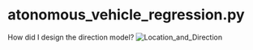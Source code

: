 # atonomous_vehicle_regression.py
How did I design the direction model?
![Location_and_Direction](https://user-images.githubusercontent.com/90746233/136648485-67f6f055-2777-49ca-9bb8-1eb072f6b056.JPG)
